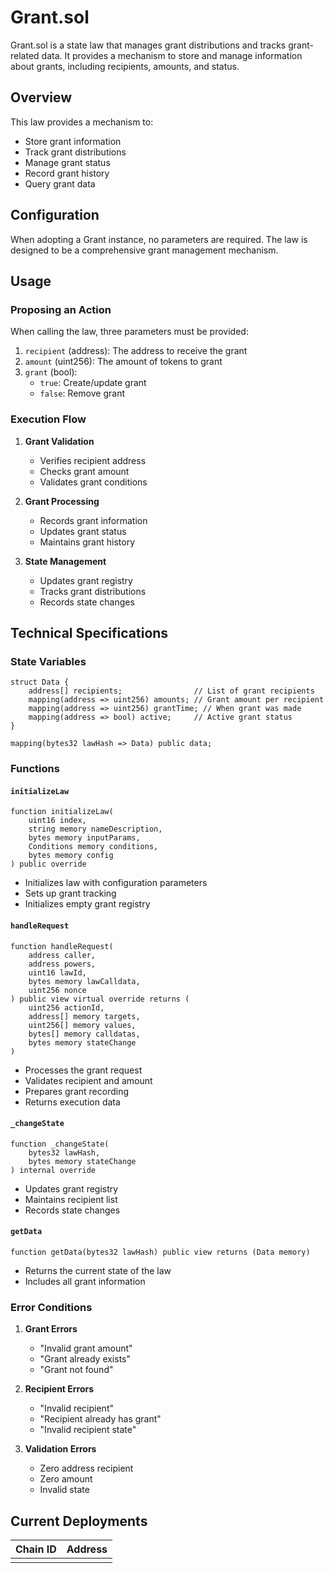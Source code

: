 # Grant.sol

Grant.sol is a state law that manages grant distributions and tracks grant-related data. It provides a mechanism to store and manage information about grants, including recipients, amounts, and status.

## Overview

This law provides a mechanism to:
- Store grant information
- Track grant distributions
- Manage grant status
- Record grant history
- Query grant data

## Configuration

When adopting a Grant instance, no parameters are required. The law is designed to be a comprehensive grant management mechanism.

## Usage

### Proposing an Action

When calling the law, three parameters must be provided:

1. `recipient` (address): The address to receive the grant
2. `amount` (uint256): The amount of tokens to grant
3. `grant` (bool): 
   - `true`: Create/update grant
   - `false`: Remove grant

### Execution Flow

1. **Grant Validation**
   - Verifies recipient address
   - Checks grant amount
   - Validates grant conditions

2. **Grant Processing**
   - Records grant information
   - Updates grant status
   - Maintains grant history

3. **State Management**
   - Updates grant registry
   - Tracks grant distributions
   - Records state changes

## Technical Specifications

### State Variables

```solidity
struct Data {
    address[] recipients;                // List of grant recipients
    mapping(address => uint256) amounts; // Grant amount per recipient
    mapping(address => uint256) grantTime; // When grant was made
    mapping(address => bool) active;     // Active grant status
}

mapping(bytes32 lawHash => Data) public data;
```

### Functions

#### `initializeLaw`
```solidity
function initializeLaw(
    uint16 index,
    string memory nameDescription,
    bytes memory inputParams,
    Conditions memory conditions,
    bytes memory config
) public override
```
- Initializes law with configuration parameters
- Sets up grant tracking
- Initializes empty grant registry

#### `handleRequest`
```solidity
function handleRequest(
    address caller,
    address powers,
    uint16 lawId,
    bytes memory lawCalldata,
    uint256 nonce
) public view virtual override returns (
    uint256 actionId,
    address[] memory targets,
    uint256[] memory values,
    bytes[] memory calldatas,
    bytes memory stateChange
)
```
- Processes the grant request
- Validates recipient and amount
- Prepares grant recording
- Returns execution data

#### `_changeState`
```solidity
function _changeState(
    bytes32 lawHash,
    bytes memory stateChange
) internal override
```
- Updates grant registry
- Maintains recipient list
- Records state changes

#### `getData`
```solidity
function getData(bytes32 lawHash) public view returns (Data memory)
```
- Returns the current state of the law
- Includes all grant information

### Error Conditions

1. **Grant Errors**
   - "Invalid grant amount"
   - "Grant already exists"
   - "Grant not found"

2. **Recipient Errors**
   - "Invalid recipient"
   - "Recipient already has grant"
   - "Invalid recipient state"

3. **Validation Errors**
   - Zero address recipient
   - Zero amount
   - Invalid state

## Current Deployments

| Chain ID | Address  |
| -------  | -------- | 
|          |          | 



